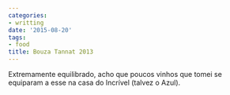 ```yaml
---
categories:
- writting
date: '2015-08-20'
tags:
- food
title: Bouza Tannat 2013
---
```


Extremamente equilibrado, acho que poucos vinhos que tomei se equiparam a esse na casa do Incrível (talvez o Azul).